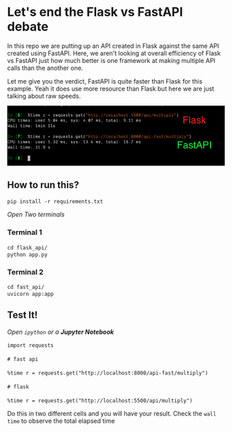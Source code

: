 # Let's end the Flask vs FastAPI debate

In this repo we are putting up an API created in Flask against the same API created using FastAPI. Here, we aren't looking at overall efficiency of Flask vs FastAPI just how much better is one framework at making multiple API calls than the another one.

Let me give you the verdict, FastAPI is quite faster than Flask for this example. Yeah it does use more resource than Flask but here we are just talking about raw speeds.

![Comparison](./flask_vs_fastapi.png)

## How to run this?

```
pip install -r requirements.txt
```

_Open Two terminals_

### Terminal 1

```
cd flask_api/
python app.py
```

### Terminal 2

```
cd fast_api/
uvicorn app:app
```

## Test It!

_Open `ipython` or a **Jupyter Notebook**_

```
import requests

# fast api

%time r = requests.get("http://localhost:8000/api-fast/multiply")

# flask

%time r = requests.get("http://localhost:5500/api/multiply")

```

Do this in two different cells and you will have your result. Check the `wall time` to observe the total elapsed time
